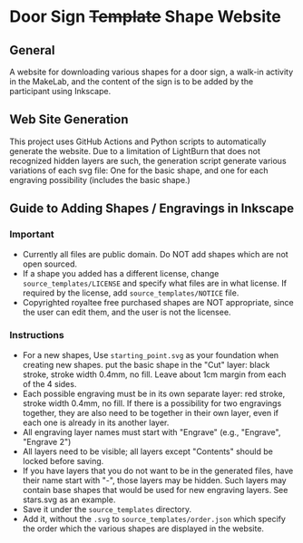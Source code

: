 # Door Sign ~~Template~~ Shape Website

## General
A website for downloading various shapes for a door sign, a walk-in activity in the MakeLab, and the content of the sign is to be added by the participant using Inkscape.

## Web Site Generation

This project uses GitHub Actions and Python scripts to automatically generate the website.
Due to a limitation of LightBurn that does not recognized hidden layers are such, the generation script generate various variations of each svg file: One for the basic shape, and one for each engraving possibility (includes the basic shape.)

## Guide to Adding Shapes / Engravings in Inkscape

### Important
- Currently all files are public domain. Do NOT add shapes which are not open sourced.
- If a shape you added has a different license, change `source_templates/LICENSE` and specify what files are in what license. If required by the license, add `source_templates/NOTICE` file.
- Copyrighted royaltee free purchased shapes are NOT appropriate, since the user can edit them, and the user is not the licensee.

### Instructions
- For a new shapes, Use `starting_point.svg` as your foundation when creating new shapes. put the basic shape in the "Cut" layer: black stroke, stroke width 0.4mm, no fill. Leave about 1cm margin from each of the 4 sides.
- Each possible engraving must be in its own separate layer: red stroke, stroke width 0.4mm, no fill. If there is a possibility for two engravings together, they are also need to be together in their own layer, even if each one is already in its another layer.
- All engraving layer names must start with "Engrave" (e.g., "Engrave", "Engrave 2")
- All layers need to be visible; all layers except "Contents" should be locked before saving.
- If you have layers that you do not want to be in the generated files, have their name start with "-", those layers may be hidden. Such layers may contain base shapes that would be used for new engraving layers. See stars.svg as an example.
- Save it under the `source_templates` directory.
- Add it, without the `.svg` to `source_templates/order.json` which specify the order which the various shapes are displayed in the website.
